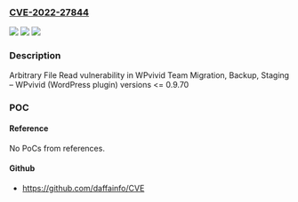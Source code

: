 ### [CVE-2022-27844](https://cve.mitre.org/cgi-bin/cvename.cgi?name=CVE-2022-27844)
![](https://img.shields.io/static/v1?label=Product&message=Migration%2C%20Backup%2C%20Staging%20%E2%80%93%20WPvivid%20(WordPress%20plugin)&color=blue)
![](https://img.shields.io/static/v1?label=Version&message=%3C%3D%200.9.70%3C%3D%200.9.70%20&color=brighgreen)
![](https://img.shields.io/static/v1?label=Vulnerability&message=CWE-200%20Information%20Exposure&color=brighgreen)

### Description

Arbitrary File Read vulnerability in WPvivid Team Migration, Backup, Staging – WPvivid (WordPress plugin) versions <= 0.9.70

### POC

#### Reference
No PoCs from references.

#### Github
- https://github.com/daffainfo/CVE


